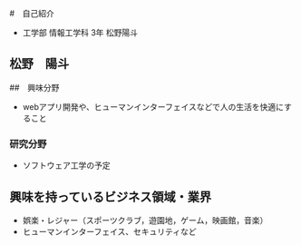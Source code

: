#　自己紹介
- 工学部 情報工学科 3年 松野陽斗

## 松野　陽斗

##　興味分野

- webアプリ開発や、ヒューマンインターフェイスなどで人の生活を快適にすること

### 研究分野

- ソフトウェア工学の予定

## 興味を持っているビジネス領域・業界

- 娯楽・レジャー（スポーツクラブ，遊園地，ゲーム，映画館，音楽）
- ヒューマンインターフェイス、セキュリティなど
